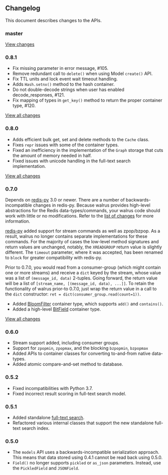 ## Changelog

This document describes changes to the APIs.

### master

[View changes](https://github.com/coleifer/walrus/compare/0.8.1...HEAD)

### 0.8.1

* Fix missing parameter in error message, #105.
* Remove redundant call to `delete()` when using Model `create()` API.
* Fix TTL units and lock event wait timeout handling.
* Adds `Hash.setnx()` method to the hash container.
* Do not double-decode strings when user has enabled decode_responses, #121.
* Fix mapping of types in `get_key()` method to return the proper container
  type, #120.

[View all changes](https://github.com/coleifer/walrus/compare/0.8.0...0.8.1)

### 0.8.0

* Adds efficient bulk get, set and delete methods to the `Cache` class.
* Fixes `repr` issues with some of the container types.
* Fixed an inefficiency in the implementation of the `Graph` storage that
  cuts the amount of memory needed in half.
* Fixed issues with unicode handling in the full-text search implementation.

[View all changes](https://github.com/coleifer/walrus/compare/0.7.0...0.8.0)

### 0.7.0

Depends on [redis-py](https://github.com/andymccurdy/redis-py) 3.0 or newer.
There are a number of backwards-incompatible changes in redis-py. Because
walrus provides high-level abstractions for the Redis data-types/commands, your
walrus code should work with little or no modifications. Refer to the [list of changes](https://github.com/andymccurdy/redis-py#upgrading-from-redis-py-2x-to-30)
for more information.

[redis-py](https://github.com/andymccurdy/redis-py) added support for stream
commands as well as zpop/bzpop. As a result, walrus no longer contains separate
implementations for these commands. For the majority of cases the low-level
method signatures and return values are unchanged, notably, the `XREADGROUP`
return value is slightly different. The `timeout` parameter, where it was
accepted, has been renamed to `block` for greater compatibility with redis-py.

Prior to 0.7.0, you would read from a consumer-group (which might contain one
or more streams) and receive a `dict` keyed by the stream, whose value was a
list of `(message_id, data)` 2-tuples. Going forward, the return value will be
a list of `[stream_name, [(message_id, data), ...]]`. To retain the
functionality of walrus prior-to 0.7.0, just wrap the return value in a call to
the `dict` constructor: `ret = dict(consumer_group.read(count=1))`.

* Added [BloomFilter](https://walrus.readthedocs.io/en/latest/api.html#walrus.Database.bloom_filter)
  container type, which supports `add()` and `contains()`.
* Added a high-level [BitField](https://walrus.readthedocs.io/en/latest/api.html#walrus.BitField)
  container type.

[View all changes](https://github.com/coleifer/walrus/compare/0.6.4...0.7.0)

### 0.6.0

* Stream support added, including consumer groups.
* Support for `zpopmin`, `zpopmax`, and the blocking `bzpopmin`, `bzpopmax`
* Added APIs to container classes for converting to-and-from native data-types.
* Added atomic compare-and-set method to database.

### 0.5.2

* Fixed incompatibilities with Python 3.7.
* Fixed incorrect result scoring in full-text search model.

### 0.5.1

* Added standalone [full-text search](https://walrus.readthedocs.io/en/latest/full-text-search.html).
* Refactored various internal classes that support the new standalone full-text
  search index.

### 0.5.0

* The `models` API uses a backwards-incompatible serialization approach. This
  means that data stored using 0.4.1 cannot be read back using 0.5.0.
* `Field()` no longer supports `pickled` or `as_json` parameters. Instead, use
  the `PickledField` and `JSONField`.
